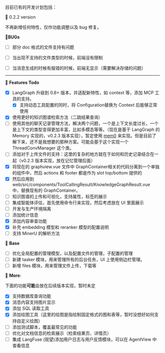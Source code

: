 目前已有的开发计划包括：

📝 0.2.2 version

不再新增任何特性，仅作功能调整以及 bug 修复。

🐛**BUGs**
- [ ] 部分 doc 格式的文件支持有问题
- [ ] 当出现不支持的文件类型的时候，前端没有限制
- [ ] 当消息生成的时候有报错的时候，前端无显示（需要解决存储的问题）


---

💭 **Features Todo**
- [x] LangGraph 升级到 0.6+ 版本，并适配新特性，如 context 等，添加 MCP 工具的支持。
    - [x] 支持动态工具配置的同时，将 Configuration替换为 Context 后能够正常使用
- [x] 使用更好的知识图谱检索方法（二跳结果查询）
- [ ] 使用其他的聊天记录管理方法，解决两个问题，一个是上下文长度过长，一个是上下文的类型变得更加丰富，比如多模态等等。（现在是基于 LangGraph 的 Memory 实现的，v0.2.3 版本实现），暂定使用 [mem0](github.com/mem0ai/mem0) 来实现。但是目前了解下来，还不是我想要的那种方案。可能会基于这个实现一个 ThreadConvManager 这个类。
- [ ] 添加对于上传文件的支持：这里的复杂的地方就在于如何和历史记录结合在一起（v0.2.3 版本实现，放在记忆管理后面）
- [x] 将现在的 graphview.vue 文件中 GraphContainer相关的代码分离到一个单独的组件中，然后 actions 和 footer 都是作为 slot top/bottom 提供的
- [x] 然后应用到 web/src/components/ToolCallingResult/KnowledgeGraphResult.vue 中，替换现有的 GraphContainer。
- [ ] 知识图谱的上传和可视化，支持属性，标签的展示
- [ ] 集成智能体评估，首先使用命令行来实现，然后考虑放在 UI 里面展示
- [ ] 开发与生产环境隔离
- [ ] 添加统计信息
- [x] 添加内容审查功能
- [x] 补充 embedding 模型和 reranker 模型的配置说明
- [ ] 支持 MinerU 的解析方法

📝 **Base**

- [ ] 优化全局配置的管理模型，以及配置文件的管理，子配置的管理
- [ ] 新建 tasker 模块，用来管理所有的后台任务，UI 上使用侧边栏管理。
- [ ] 新增 files 模块，用来管理文件上传，下载等

💯 **More**:

下面的功能**可能**会放在后续版本实现，暂时未定

- [x] 支持数据库查询功能
- [x] 消息内容支持图片显示
- [x] 添加 SQL 读取工具
- [x] 添加绘图工具（这里的绘图是指绘制固定格式的图和表等，暂时没想好如何支持自定义绘图）
- [ ] 添加测试脚本，覆盖最常见的功能
- [ ] 优化对文档信息的检索展示（检索结果页、详情页）
- [ ] 集成 LangFuse (观望)添加用户日志与用户反馈模块，可以在 AgentView 中查看信息